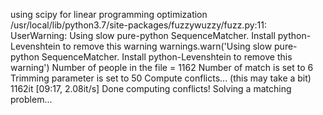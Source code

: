 using scipy for linear programming optimization
/usr/local/lib/python3.7/site-packages/fuzzywuzzy/fuzz.py:11: UserWarning: Using slow pure-python SequenceMatcher. Install python-Levenshtein to remove this warning
  warnings.warn('Using slow pure-python SequenceMatcher. Install python-Levenshtein to remove this warning')
Number of people in the file = 1162
Number of match is set to 6
Trimming parameter is set to 50
Compute conflicts... (this may take a bit)
1162it [09:17,  2.08it/s]
Done computing conflicts!
Solving a matching problem...

